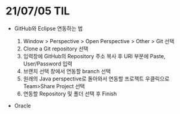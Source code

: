 # 21/07/05 TIL

 - GitHub와 Eclipse 연동하는 법  
    1) Window > Perspective > Open Perspective > Other > Git 선택  
    2) Clone a Git repository 선택  
    3) 입력창에 GitHub의 Repository 주소 복사 후 URI 부분에 Paste, User/Password 입력  
    4) 브랜치 선택 창에서 연동할 branch 선택  
    5) 원래의 Java perspective로 돌아와서 연동할 프로젝트 우클릭으로 Team>Share Project 선택  
    6) 연동할 Repository 및 폴더 선택 후 Finish  
    
    
 - Oracle 
 
